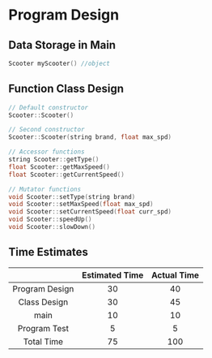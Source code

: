 # Program Design
## Data Storage in Main
``` cpp
Scooter myScooter() //object
```
## Function Class Design
``` cpp
// Default constructor
Scooter::Scooter()

// Second constructor
Scooter::Scooter(string brand, float max_spd)

// Accessor functions
string Scooter::getType()
float Scooter::getMaxSpeed()
float Scooter::getCurrentSpeed()

// Mutator functions
void Scooter::setType(string brand)
void Scooter::setMaxSpeed(float max_spd)
void Scooter::setCurrentSpeed(float curr_spd)
void Scooter::speedUp()
void Scooter::slowDown()
```
## Time Estimates
|  | Estimated Time    | Actual Time    |
| :---:   | :---: | :---: |
| Program Design | 30   | 40   |
| Class Design |  30  | 45   |
| main | 10   | 10   |
| Program Test | 5   | 5   |
| Total Time | 75   | 100   |
